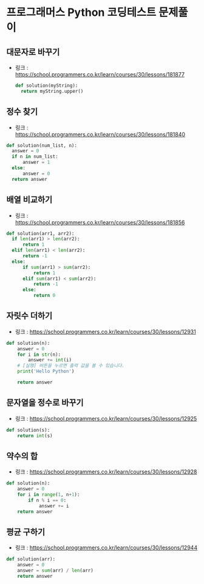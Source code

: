 # 프로그래머스 Python 코딩테스트 문제풀이


## 대문자로 바꾸기
- 링크 : https://school.programmers.co.kr/learn/courses/30/lessons/181877
  ```python
  def solution(myString):
    return myString.upper()
  ```


## 정수 찾기
- 링크 : https://school.programmers.co.kr/learn/courses/30/lessons/181840
```python
def solution(num_list, n):
  answer = 0
  if n in num_list:
      answer = 1
  else:
      answer = 0
  return answer
```


## 배열 비교하기
- 링크 : https://school.programmers.co.kr/learn/courses/30/lessons/181856
```python
def solution(arr1, arr2):
  if len(arr1) > len(arr2):
      return 1
  elif len(arr1) < len(arr2):
      return -1
  else:
      if sum(arr1) > sum(arr2):
          return 1
      elif sum(arr1) < sum(arr2):
          return -1
      else:
          return 0
```


## 자릿수 더하기
- 링크 : https://school.programmers.co.kr/learn/courses/30/lessons/12931
```python
def solution(n):
    answer = 0
    for i in str(n):
        answer += int(i)
    # [실행] 버튼을 누르면 출력 값을 볼 수 있습니다.
    print('Hello Python')

    return answer
```


## 문자열을 정수로 바꾸기
- 링크 : https://school.programmers.co.kr/learn/courses/30/lessons/12925
```python
def solution(s):
    return int(s)
```


## 약수의 합
- 링크 : https://school.programmers.co.kr/learn/courses/30/lessons/12928
```python
def solution(n):
    answer = 0
    for i in range(1, n+1):
        if n % i == 0:
            answer += i
    return answer
```


## 평균 구하기
- 링크 : https://school.programmers.co.kr/learn/courses/30/lessons/12944
```python
def solution(arr):
    answer = 0
    answer = sum(arr) / len(arr)
    return answer
```
